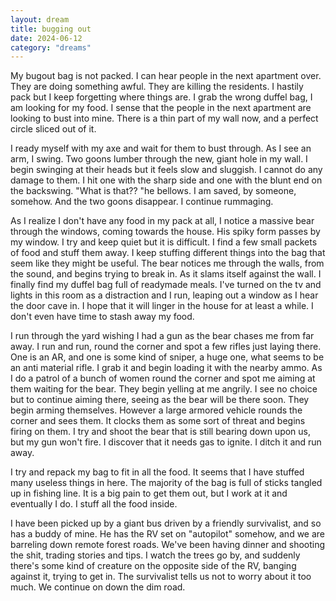 ```yaml
---
layout: dream
title: bugging out
date: 2024-06-12
category: "dreams"
---
```



My bugout bag is not packed. I can hear people in the next apartment over. They are doing something awful. They are killing the residents. 
I hastily pack but I keep forgetting where things are. I grab the wrong duffel bag, I am looking for my food. I sense that the people in the next apartment are looking to bust into mine. There is a thin part of my wall now, and a perfect circle sliced out of it.

I ready myself with my axe and wait for them to bust through. As I see an arm, I swing. Two goons lumber through the new, giant hole in my wall. I begin swinging at their heads but it feels slow and sluggish. I cannot do any damage to them. I hit one with the sharp side and one with the blunt end on the backswing. "What is that?? "he bellows. 
I am saved, by someone, somehow. And the two goons disappear. I continue rummaging.

As I realize I don't have any food in my pack at all, I notice a massive bear through the windows, coming towards the house. His spiky form passes by my window. I try and keep quiet but it is difficult. I find a few small packets of food and stuff them away. I keep stuffing different things into the bag that seem like they might be useful. The bear notices me through the walls, from the sound, and begins trying to break in. 
As it slams itself against the wall. I finally find my duffel bag full of readymade meals. I've turned on the tv and lights in this room as a distraction and I run, leaping out a window as I hear the door cave in. I hope that it will linger in the house for at least a while. I don't even have time to stash away my food.

I run through the yard wishing I had a gun as the bear chases me from far away. 
I run and run, round the corner and spot a few rifles just laying there. One is an AR, and one is some kind of sniper, a huge one, what seems to be an anti material rifle. I grab it and begin loading it with the nearby ammo. As I do a patrol of a bunch of women round the corner and spot me aiming at them waiting for the bear. They begin yelling at me angrily. 
I see no choice but to continue aiming there, seeing as the bear will be there soon. They begin arming themselves. However a large armored vehicle rounds the corner and sees them. It clocks them as some sort of threat and begins firing on them. I try and shoot the bear that is still bearing down upon us, but my gun won't fire. I discover that it needs gas to ignite. I ditch it and run away.

I try and repack my bag to fit in all the food.
It seems that I have stuffed many useless things in here. The majority of the bag is full of sticks tangled up in fishing line. It is a big pain to get them out, but I work at it and eventually I do. I stuff all the food inside.

I have been picked up by a giant bus driven by a friendly survivalist, and so has a buddy of mine. He has the RV set on "autopilot" somehow, and we are barreling down remote forest roads. We've been having dinner and shooting the shit, trading stories and tips. I watch the trees go by, and suddenly there's some kind of creature on the opposite side of the RV, banging against it, trying to get in. The survivalist tells us not to worry about it too much. We continue on down the dim road.